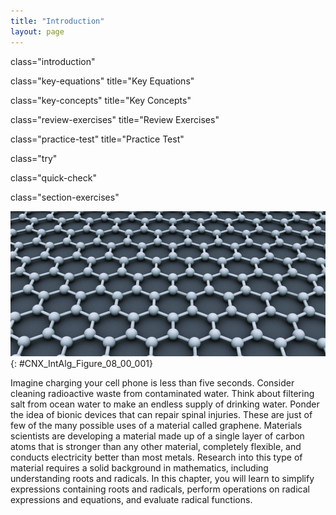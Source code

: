 ```yaml
---
title: "Introduction"
layout: page
---
```



<cnx-pi data-type="cnx.flag.introduction"> class="introduction" </cnx-pi>

<cnx-pi data-type="cnx.eoc">class="key-equations" title="Key Equations"</cnx-pi>

<cnx-pi data-type="cnx.eoc">class="key-concepts" title="Key Concepts"</cnx-pi>

<cnx-pi data-type="cnx.eoc">class="review-exercises" title="Review Exercises"</cnx-pi>

<cnx-pi data-type="cnx.eoc">class="practice-test" title="Practice Test"</cnx-pi>

<cnx-pi data-type="cnx.answers">class="try"</cnx-pi>

<cnx-pi data-type="cnx.answers">class="quick-check"</cnx-pi>

<cnx-pi data-type="cnx.answers">class="section-exercises"</cnx-pi>

 ![An illustration of the crystalline structure of graphene.](../resources/CNX_IntAlg_Figure_08_00_001_img.jpg "Graphene is an incredibly strong and flexible material made from carbon. It can also conduct electricity. Notice the hexagonal grid pattern. (credit: &#x201C;AlexanderAIUS&#x201D; / Wikimedia Commons)"){: #CNX_IntAlg_Figure_08_00_001}

Imagine charging your cell phone is less than five seconds. Consider cleaning radioactive waste from contaminated water. Think about filtering salt from ocean water to make an endless supply of drinking water. Ponder the idea of bionic devices that can repair spinal injuries. These are just of few of the many possible uses of a material called graphene. Materials scientists are developing a material made up of a single layer of carbon atoms that is stronger than any other material, completely flexible, and conducts electricity better than most metals. Research into this type of material requires a solid background in mathematics, including understanding roots and radicals. In this chapter, you will learn to simplify expressions containing roots and radicals, perform operations on radical expressions and equations, and evaluate radical functions.

